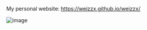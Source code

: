 My personal website: https://weizzx.github.io/weizzx/

![image](https://github.com/user-attachments/assets/7549c93e-72f0-4a18-86d7-9c703ca26fa5)
